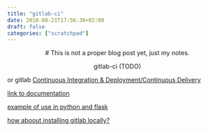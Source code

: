 ```yaml
---
title: "gitlab-ci"
date: 2018-08-21T17:56:38+02:00
draft: false
categories: ["scratchpad"]
---
```


<center>
# This is not a proper blog post yet, just my notes.

gitlab-ci (TODO)
</center>

or gitlab [Continuous Integration & Deployment/Continuous Delivery](https://about.gitlab.com/features/gitlab-ci-cd/)

[link to documentation](https://docs.gitlab.com/ee/ci/quick_start/README.html)

[example of use in python and flask](https://medium.com/@farshid.ghods/using-gitlab-ci-feature-to-build-and-test-python-flask-application-and-mongodb-6e2de21a4219)


[how aboout installing gitlab locally?](https://about.gitlab.com/pricing/)
